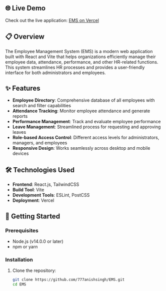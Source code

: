 ## 🌐 Live Demo

Check out the live application: [EMS on Vercel](https://ems-eight-phi.vercel.app/)

## 📋 Overview

The Employee Management System (EMS) is a modern web application built with React and Vite that helps organizations efficiently manage their employee data, attendance, performance, and other HR-related functions. This system streamlines HR processes and provides a user-friendly interface for both administrators and employees.


## ✨ Features

- **Employee Directory**: Comprehensive database of all employees with search and filter capabilities
- **Attendance Tracking**: Monitor employee attendance and generate reports
- **Performance Management**: Track and evaluate employee performance
- **Leave Management**: Streamlined process for requesting and approving leaves
- **Role-based Access Control**: Different access levels for administrators, managers, and employees
- **Responsive Design**: Works seamlessly across desktop and mobile devices

## 🛠️ Technologies Used

- **Frontend**: React.js, TailwindCSS
- **Build Tool**: Vite
- **Development Tools**: ESLint, PostCSS
- **Deployment**: Vercel

## 🚀 Getting Started

### Prerequisites

- Node.js (v14.0.0 or later)
- npm or yarn

### Installation

1. Clone the repository:
   ```bash
   git clone https://github.com/777anishsingh/EMS.git
   cd EMS
